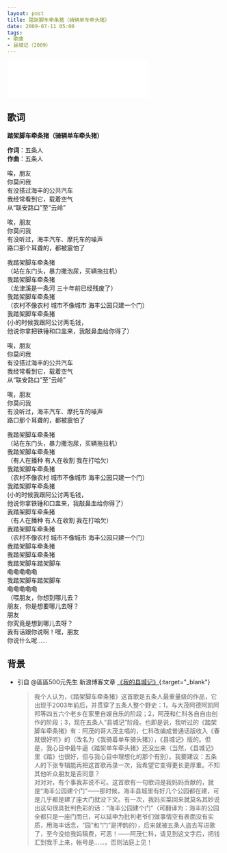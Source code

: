 ```yaml
---
layout: post
title: 踏架脚车牵条猪（骑辆单车牵头猪）
date: 2009-07-11 05:00
tags:
- 歌曲
- 县城记（2009）
---
```


<iframe frameborder="no" border="0" marginwidth="0" marginheight="0" width=330 height=86 src="//music.163.com/outchain/player?type=2&id=28587847&auto=1&height=66"></iframe>

## 歌词

**踏架脚车牵条猪（骑辆单车牵头猪）**

**作词**：五条人  
**作曲**：五条人  

唉，朋友  
你莫问我  
有没搭过海丰的公共汽车  
我经常看到它，载着空气  
从“联安路口”至“云岭”

唉，朋友  
你莫问我  
有没听过，海丰汽车、摩托车的噪声  
路口那个耳聋的，都被震怕了

我踏架脚车牵条猪  
（站在东门头，暴力撒泡尿，买辆拖拉机）  
我踏架脚车牵条猪  
（龙津溪是一条河 三十年前已经残废了）  
我踏架脚车牵条猪  
（农村不像农村 城市不像城市 海丰公园只建一个门）  
我踏架脚车牵条猪  
(小的时候我跟阿公讨两毛钱，  
他说你拿把铁锤和口盅来，我敲鼻血给你得了）

唉，朋友  
你莫问我  
有没搭过海丰的公共汽车  
我经常看到它，载着空气  
从“联安路口”至“云岭”

唉，朋友  
你莫问我  
有没听过，海丰汽车、摩托车的噪声  
路口那个耳聋的，都被震怕了

我踏架脚车牵条猪  
（站在东门头，暴力撒泡尿，买辆拖拉机）  
我踏架脚车牵条猪  
（有人在播种 有人在收割 我在打哈欠）  
我踏架脚车牵条猪  
（农村不像农村 城市不像城市 海丰公园只建一个门）  
我踏架脚车牵条猪  
(小的时候我跟阿公讨两毛钱，  
他说你拿铁锤和口盅来，我敲鼻血给你得了）  
我踏架脚车牵条猪  
（有人在播种 有人在收割 我在打哈欠）  
我踏架脚车牵条猪  
（农村不像农村 城市不像城市 海丰公园只建一个门）  
我踏架脚车牵条猪  
我踏架脚车牵条猪  
我踏架脚车踏架脚车  
嘞嘞嘞嘞嘞  
我踏架脚车踏架脚车  
嘞嘞嘞嘞嘞  
（喂朋友，你想到哪儿去？  
朋友，你是想要哪儿去呀？  
朋友  
你究竟是想到哪儿去呀？  
我有话跟你说啊！嘿，朋友  
你说什么呢……

## 背景

* 引自 @區區500元先生 新浪博客文章 [《我的县城记》](http://blog.sina.com.cn/s/blog_4b980b3b0100f9r1.html){:target="_blank"}
  
  > 我个人认为，《踏架脚车牵条猪》这首歌是五条人最重量级的作品，它出现于2003年前后，并贯穿了五条人整个野史：1，与大茂阿德阿凯阿邦等四五六个老乡在家里自娱自乐的阶段；2，阿茂和仁科各自自由创作的阶段；3，现在五条人“县城记”阶段。也即是说，我听过的《踏架脚车牵条猪》有：阿茂的哥大茂主唱的，仁科改编成普通话版收入《春就很好听》的（改名为《我骑着单车骑头猪》），《县城记》版的。但是，我心目中最牛逼《踏架单车牵头猪》还没出来（当然，《县城记》里《踏》也很好，但与我心目中理想化的那个有别）。我要建议：五条人的下张专辑能再把这首歌再录一次，我希望它变得更长更厚重。不知其他听众朋友是否同意？  
  > 对对对，有个事我非说不可。这首歌有一句歌词是我妈妈贡献的，就是“海丰公园建个门”——那时候，海丰县城里有好几个公园都在建，可是几乎都是建了座大门就没下文。有一次，我妈买菜回来就莫名其妙说出这句很具批判色彩的话：“海丰公园建个门”（可翻译为：海丰的公园全都只是一座门而已，可以延申为批判老爷们做事情空有表面没有实质，用海丰话念，“园”和“门”是押韵的），后来就被五条人盗去写进歌了，至今没给我妈稿费，可恶！——阿茂仁科，请见到这文字后，把钱汇到我手上来，帐号是……，否则法庭上见！
  